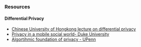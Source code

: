 
### Resources


#### Differential Privacy
- [Chinese University of Hongkong  lecture on differential privacy](http://www.cse.cuhk.edu.hk/~andrejb/csci5520/)
- [Privacy in a mobile social world- Duke University](https://courses.cs.duke.edu/fall13/compsci590.3/)
- [Algortihmic foundation of privacy - UPenn](https://www.cis.upenn.edu/~aaroth/courses/privacyF11.html)

